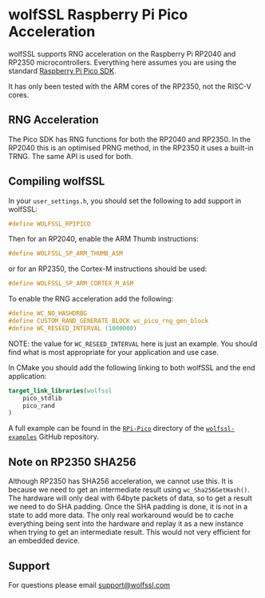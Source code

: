 # wolfSSL Raspberry Pi Pico Acceleration

wolfSSL supports RNG acceleration on the Raspberry Pi RP2040 and RP2350
microcontrollers. Everything here assumes you are using the standard [Raspberry
Pi Pico SDK](https://github.com/raspberrypi/pico-sdk).

It has only been tested with the ARM cores of the RP2350, not the RISC-V cores.

## RNG Acceleration

The Pico SDK has RNG functions for both the RP2040 and RP2350. In the RP2040
this is an optimised PRNG method, in the RP2350 it uses a built-in TRNG. The
same API is used for both.

## Compiling wolfSSL

In your `user_settings.h`, you should set the following to add support in
wolfSSL:

```c
#define WOLFSSL_RPIPICO
```

Then for an RP2040, enable the ARM Thumb instructions:

```c
#define WOLFSSL_SP_ARM_THUMB_ASM
```

or for an RP2350, the Cortex-M instructions should be used:

```c
#define WOLFSSL_SP_ARM_CORTEX_M_ASM
```

To enable the RNG acceleration add the following:

```c
#define WC_NO_HASHDRBG
#define CUSTOM_RAND_GENERATE_BLOCK wc_pico_rng_gen_block
#define WC_RESEED_INTERVAL (1000000)
```
NOTE: the value for `WC_RESEED_INTERVAL` here is just an example. You should find what is
most appropriate for your application and use case.

In CMake you should add the following linking to both wolfSSL and the end
application:

```cmake
target_link_libraries(wolfssl
    pico_stdlib
    pico_rand
)
```

A full example can be found in the
[`RPi-Pico`](https://github.com/wolfSSL/wolfssl-examples/tree/master/RPi-Pico)
directory of the
[`wolfssl-examples`](https://github.com/wolfSSL/wolfssl-examples) GitHub
repository.

## Note on RP2350 SHA256

Although RP2350 has SHA256 acceleration, we cannot use this. It is because
we need to get an intermediate result using `wc_Sha256GetHash()`. The hardware
will only deal with 64byte packets of data, so to get a result we need to do
SHA padding. Once the SHA padding is done, it is not in a state to add more
data.
The only real workaround would be to cache everything being sent into the
hardware and replay it as a new instance when trying to get an intermediate
result. This would not very efficient for an embedded device.

## Support

For questions please email support@wolfssl.com
